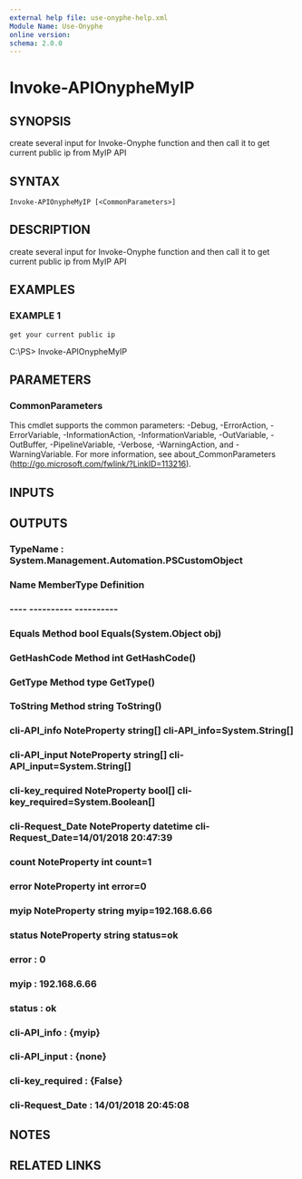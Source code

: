 ```yaml
---
external help file: use-onyphe-help.xml
Module Name: Use-Onyphe
online version:
schema: 2.0.0
---
```


# Invoke-APIOnypheMyIP

## SYNOPSIS
create several input for Invoke-Onyphe function and then call it to get current public ip from MyIP API

## SYNTAX

```
Invoke-APIOnypheMyIP [<CommonParameters>]
```

## DESCRIPTION
create several input for Invoke-Onyphe function and then call it to get current public ip from MyIP API

## EXAMPLES

### EXAMPLE 1
```
get your current public ip
```

C:\PS\> Invoke-APIOnypheMyIP

## PARAMETERS

### CommonParameters
This cmdlet supports the common parameters: -Debug, -ErrorAction, -ErrorVariable, -InformationAction, -InformationVariable, -OutVariable, -OutBuffer, -PipelineVariable, -Verbose, -WarningAction, and -WarningVariable. For more information, see about_CommonParameters (http://go.microsoft.com/fwlink/?LinkID=113216).

## INPUTS

## OUTPUTS

### TypeName : System.Management.Automation.PSCustomObject
### Name             MemberType   Definition
### ----             ----------   ----------
### Equals           Method       bool Equals(System.Object obj)
### GetHashCode      Method       int GetHashCode()
### GetType          Method       type GetType()
### ToString         Method       string ToString()
### cli-API_info     NoteProperty string[] cli-API_info=System.String[]
### cli-API_input    NoteProperty string[] cli-API_input=System.String[]
### cli-key_required NoteProperty bool[] cli-key_required=System.Boolean[]
### cli-Request_Date NoteProperty datetime cli-Request_Date=14/01/2018 20:47:39
### count            NoteProperty int count=1
### error            NoteProperty int error=0
### myip             NoteProperty string myip=192.168.6.66
### status           NoteProperty string status=ok
### error            : 0
### myip             : 192.168.6.66
### status           : ok
### cli-API_info     : {myip}
### cli-API_input    : {none}
### cli-key_required : {False}
### cli-Request_Date : 14/01/2018 20:45:08
## NOTES

## RELATED LINKS
